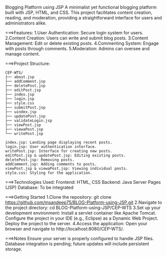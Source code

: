 Blogging Platform using JSP
A minimalist yet functional blogging platform built with JSP, HTML, and CSS. This project facilitates content creation, reading, and moderation, providing a straightforward interface for users and administrators alike.

===>Features:
    1.User Authentication: Secure login system for users.
    2.Content Creation: Users can write and submit blog posts.
    3.Content Management: Edit or delete existing posts.
    4.Commenting System: Engage with posts through comments.
    5.Moderation: Admins can oversee and manage content.


===>Project Structure:

    CEP-WTS/
    ├── about.jsp
    ├── addComment.jsp
    ├── deletePost.jsp
    ├── editPost.jsp
    ├── index.jsp
    ├── login.jsp
    ├── style.css
    ├── submitPost.jsp
    ├── uindex.jsp
    ├── updatePost.jsp
    ├── validateLogin.jsp
    ├── viewPost.jsp
    ├── viewaPost.jsp
    └── writePost.jsp
    
    index.jsp: Landing page displaying recent posts.
    login.jsp: User authentication interface.
    writePost.jsp: Interface for creating new posts.
    editPost.jsp & updatePost.jsp: Editing existing posts.
    deletePost.jsp: Removing posts.
    addComment.jsp: Adding comments to posts.
    viewPost.jsp & viewaPost.jsp: Viewing individual posts.
    style.css: Styling for the application.


===>Technologies Used:
    Frontend: HTML, CSS
    Backend: Java Server Pages (JSP)
    Database: To be integrated


===>Getting Started
    1.Clone the repository:
      git clone https://github.com/msandeep75/BLOG-Platform-using-JSP.git
    2.Navigate to the project directory:
      cd BLOG-Platform-using-JSP/CEP-WTS
    3.Set up your development environment:
      Install a servlet container like Apache Tomcat.
      Configure the project in your IDE (e.g., Eclipse) as a Dynamic Web Project.
      Deploy the project to the server.
    4.Access the application:
      Open your browser and navigate to http://localhost:8080/CEP-WTS/.


===>Notes
    Ensure your server is properly configured to handle JSP files.
    Database integration is pending; future updates will include persistent storage.
